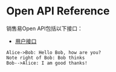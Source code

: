 # Open API Reference
销售易Open API包括以下接口：
* [用户接口](https://github.com/Doraliudd/OpenAPIGuide/blob/master/Open%20API%20Reference/user.md)

```seq
Alice->Bob: Hello Bob, how are you?
Note right of Bob: Bob thinks
Bob-->Alice: I am good thanks!
```
